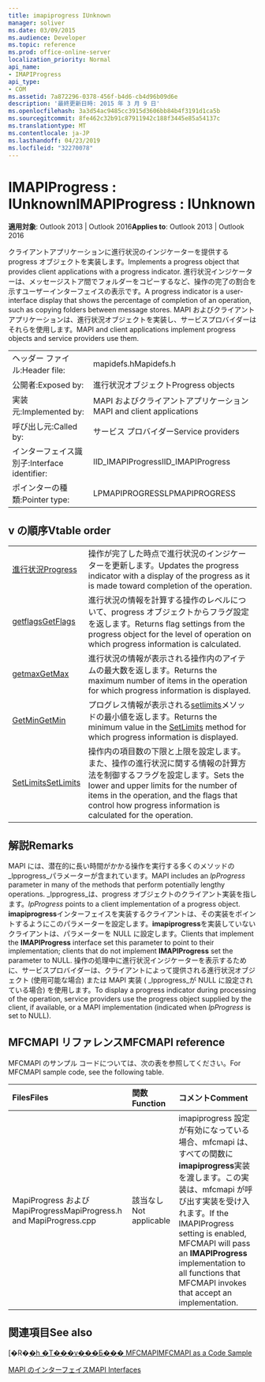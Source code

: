 ```yaml
---
title: imapiprogress IUnknown
manager: soliver
ms.date: 03/09/2015
ms.audience: Developer
ms.topic: reference
ms.prod: office-online-server
localization_priority: Normal
api_name:
- IMAPIProgress
api_type:
- COM
ms.assetid: 7a872296-0378-456f-b4d6-cb4d96b09d6e
description: '最終更新日時: 2015 年 3 月 9 日'
ms.openlocfilehash: 3a3d54ac9485cc3915d3606bb84b4f3191d1ca5b
ms.sourcegitcommit: 8fe462c32b91c87911942c188f3445e85a54137c
ms.translationtype: MT
ms.contentlocale: ja-JP
ms.lasthandoff: 04/23/2019
ms.locfileid: "32270078"
---
```

# <a name="imapiprogress--iunknown"></a><span data-ttu-id="5e4c8-103">IMAPIProgress : IUnknown</span><span class="sxs-lookup"><span data-stu-id="5e4c8-103">IMAPIProgress : IUnknown</span></span>

  
  
<span data-ttu-id="5e4c8-104">**適用対象**: Outlook 2013 | Outlook 2016</span><span class="sxs-lookup"><span data-stu-id="5e4c8-104">**Applies to**: Outlook 2013 | Outlook 2016</span></span> 
  
<span data-ttu-id="5e4c8-105">クライアントアプリケーションに進行状況のインジケーターを提供する progress オブジェクトを実装します。</span><span class="sxs-lookup"><span data-stu-id="5e4c8-105">Implements a progress object that provides client applications with a progress indicator.</span></span> <span data-ttu-id="5e4c8-106">進行状況インジケーターは、メッセージストア間でフォルダーをコピーするなど、操作の完了の割合を示すユーザーインターフェイスの表示です。</span><span class="sxs-lookup"><span data-stu-id="5e4c8-106">A progress indicator is a user-interface display that shows the percentage of completion of an operation, such as copying folders between message stores.</span></span> <span data-ttu-id="5e4c8-107">MAPI およびクライアントアプリケーションは、進行状況オブジェクトを実装し、サービスプロバイダーはそれらを使用します。</span><span class="sxs-lookup"><span data-stu-id="5e4c8-107">MAPI and client applications implement progress objects and service providers use them.</span></span> 
  
|||
|:-----|:-----|
|<span data-ttu-id="5e4c8-108">ヘッダー ファイル:</span><span class="sxs-lookup"><span data-stu-id="5e4c8-108">Header file:</span></span>  <br/> |<span data-ttu-id="5e4c8-109">mapidefs.h</span><span class="sxs-lookup"><span data-stu-id="5e4c8-109">Mapidefs.h</span></span>  <br/> |
|<span data-ttu-id="5e4c8-110">公開者:</span><span class="sxs-lookup"><span data-stu-id="5e4c8-110">Exposed by:</span></span>  <br/> |<span data-ttu-id="5e4c8-111">進行状況オブジェクト</span><span class="sxs-lookup"><span data-stu-id="5e4c8-111">Progress objects</span></span>  <br/> |
|<span data-ttu-id="5e4c8-112">実装元:</span><span class="sxs-lookup"><span data-stu-id="5e4c8-112">Implemented by:</span></span>  <br/> |<span data-ttu-id="5e4c8-113">MAPI およびクライアントアプリケーション</span><span class="sxs-lookup"><span data-stu-id="5e4c8-113">MAPI and client applications</span></span>  <br/> |
|<span data-ttu-id="5e4c8-114">呼び出し元:</span><span class="sxs-lookup"><span data-stu-id="5e4c8-114">Called by:</span></span>  <br/> |<span data-ttu-id="5e4c8-115">サービス プロバイダー</span><span class="sxs-lookup"><span data-stu-id="5e4c8-115">Service providers</span></span>  <br/> |
|<span data-ttu-id="5e4c8-116">インターフェイス識別子:</span><span class="sxs-lookup"><span data-stu-id="5e4c8-116">Interface identifier:</span></span>  <br/> |<span data-ttu-id="5e4c8-117">IID_IMAPIProgress</span><span class="sxs-lookup"><span data-stu-id="5e4c8-117">IID_IMAPIProgress</span></span>  <br/> |
|<span data-ttu-id="5e4c8-118">ポインターの種類:</span><span class="sxs-lookup"><span data-stu-id="5e4c8-118">Pointer type:</span></span>  <br/> |<span data-ttu-id="5e4c8-119">LPMAPIPROGRESS</span><span class="sxs-lookup"><span data-stu-id="5e4c8-119">LPMAPIPROGRESS</span></span>  <br/> |
   
## <a name="vtable-order"></a><span data-ttu-id="5e4c8-120">v の順序</span><span class="sxs-lookup"><span data-stu-id="5e4c8-120">Vtable order</span></span>

|||
|:-----|:-----|
|[<span data-ttu-id="5e4c8-121">進行状況</span><span class="sxs-lookup"><span data-stu-id="5e4c8-121">Progress</span></span>](imapiprogress-progress.md) <br/> |<span data-ttu-id="5e4c8-122">操作が完了した時点で進行状況のインジケーターを更新します。</span><span class="sxs-lookup"><span data-stu-id="5e4c8-122">Updates the progress indicator with a display of the progress as it is made toward completion of the operation.</span></span>  <br/> |
|[<span data-ttu-id="5e4c8-123">getflags</span><span class="sxs-lookup"><span data-stu-id="5e4c8-123">GetFlags</span></span>](imapiprogress-getflags.md) <br/> |<span data-ttu-id="5e4c8-124">進行状況の情報を計算する操作のレベルについて、progress オブジェクトからフラグ設定を返します。</span><span class="sxs-lookup"><span data-stu-id="5e4c8-124">Returns flag settings from the progress object for the level of operation on which progress information is calculated.</span></span>  <br/> |
|[<span data-ttu-id="5e4c8-125">getmax</span><span class="sxs-lookup"><span data-stu-id="5e4c8-125">GetMax</span></span>](imapiprogress-getmax.md) <br/> |<span data-ttu-id="5e4c8-126">進行状況の情報が表示される操作内のアイテムの最大数を返します。</span><span class="sxs-lookup"><span data-stu-id="5e4c8-126">Returns the maximum number of items in the operation for which progress information is displayed.</span></span>  <br/> |
|[<span data-ttu-id="5e4c8-127">GetMin</span><span class="sxs-lookup"><span data-stu-id="5e4c8-127">GetMin</span></span>](imapiprogress-getmin.md) <br/> |<span data-ttu-id="5e4c8-128">プログレス情報が表示される[setlimits](imapiprogress-setlimits.md)メソッドの最小値を返します。</span><span class="sxs-lookup"><span data-stu-id="5e4c8-128">Returns the minimum value in the [SetLimits](imapiprogress-setlimits.md) method for which progress information is displayed.</span></span>  <br/> |
|[<span data-ttu-id="5e4c8-129">SetLimits</span><span class="sxs-lookup"><span data-stu-id="5e4c8-129">SetLimits</span></span>](imapiprogress-setlimits.md) <br/> |<span data-ttu-id="5e4c8-130">操作内の項目数の下限と上限を設定します。また、操作の進行状況に関する情報の計算方法を制御するフラグを設定します。</span><span class="sxs-lookup"><span data-stu-id="5e4c8-130">Sets the lower and upper limits for the number of items in the operation, and the flags that control how progress information is calculated for the operation.</span></span>  <br/> |
   
## <a name="remarks"></a><span data-ttu-id="5e4c8-131">解説</span><span class="sxs-lookup"><span data-stu-id="5e4c8-131">Remarks</span></span>

<span data-ttu-id="5e4c8-132">MAPI には、潜在的に長い時間がかかる操作を実行する多くのメソッドの_lpprogress_パラメーターが含まれています。</span><span class="sxs-lookup"><span data-stu-id="5e4c8-132">MAPI includes an  _lpProgress_ parameter in many of the methods that perform potentially lengthy operations.</span></span>  <span data-ttu-id="5e4c8-133">_lpprogress_は、progress オブジェクトのクライアント実装を指します。</span><span class="sxs-lookup"><span data-stu-id="5e4c8-133">_lpProgress_ points to a client implementation of a progress object.</span></span> <span data-ttu-id="5e4c8-134">**imapiprogress**インターフェイスを実装するクライアントは、その実装をポイントするようにこのパラメーターを設定します。**imapiprogress**を実装していないクライアントは、パラメーターを NULL に設定します。</span><span class="sxs-lookup"><span data-stu-id="5e4c8-134">Clients that implement the **IMAPIProgress** interface set this parameter to point to their implementation; clients that do not implement **IMAPIProgress** set the parameter to NULL.</span></span> <span data-ttu-id="5e4c8-135">操作の処理中に進行状況インジケーターを表示するために、サービスプロバイダーは、クライアントによって提供される進行状況オブジェクト (使用可能な場合) または MAPI 実装 ( _lpprogress_が NULL に設定されている場合) を使用します。</span><span class="sxs-lookup"><span data-stu-id="5e4c8-135">To display a progress indicator during processing of the operation, service providers use the progress object supplied by the client, if available, or a MAPI implementation (indicated when  _lpProgress_ is set to NULL).</span></span> 
  
## <a name="mfcmapi-reference"></a><span data-ttu-id="5e4c8-136">MFCMAPI リファレンス</span><span class="sxs-lookup"><span data-stu-id="5e4c8-136">MFCMAPI reference</span></span>

<span data-ttu-id="5e4c8-137">MFCMAPI のサンプル コードについては、次の表を参照してください。</span><span class="sxs-lookup"><span data-stu-id="5e4c8-137">For MFCMAPI sample code, see the following table.</span></span>
  
|<span data-ttu-id="5e4c8-138">**Files**</span><span class="sxs-lookup"><span data-stu-id="5e4c8-138">**Files**</span></span>|<span data-ttu-id="5e4c8-139">**関数**</span><span class="sxs-lookup"><span data-stu-id="5e4c8-139">**Function**</span></span>|<span data-ttu-id="5e4c8-140">**コメント**</span><span class="sxs-lookup"><span data-stu-id="5e4c8-140">**Comment**</span></span>|
|:-----|:-----|:-----|
|<span data-ttu-id="5e4c8-141">MapiProgress および MapiProgress</span><span class="sxs-lookup"><span data-stu-id="5e4c8-141">MapiProgress.h and MapiProgress.cpp</span></span>  <br/> |<span data-ttu-id="5e4c8-142">該当なし</span><span class="sxs-lookup"><span data-stu-id="5e4c8-142">Not applicable</span></span>  <br/> |<span data-ttu-id="5e4c8-143">imapiprogress 設定が有効になっている場合、mfcmapi は、すべての関数に**imapiprogress**実装を渡します。この実装は、mfcmapi が呼び出す実装を受け入れます。</span><span class="sxs-lookup"><span data-stu-id="5e4c8-143">If the IMAPIProgress setting is enabled, MFCMAPI will pass an **IMAPIProgress** implementation to all functions that MFCMAPI invokes that accept an implementation.</span></span>  <br/> |
   
## <a name="see-also"></a><span data-ttu-id="5e4c8-144">関連項目</span><span class="sxs-lookup"><span data-stu-id="5e4c8-144">See also</span></span>



<span data-ttu-id="5e4c8-145">[�R�[�h �T���v���Ƃ��� MFCMAPI](mfcmapi-as-a-code-sample.md)</span><span class="sxs-lookup"><span data-stu-id="5e4c8-145">[MFCMAPI as a Code Sample](mfcmapi-as-a-code-sample.md)</span></span>
  
[<span data-ttu-id="5e4c8-146">MAPI のインターフェイス</span><span class="sxs-lookup"><span data-stu-id="5e4c8-146">MAPI Interfaces</span></span>](mapi-interfaces.md)

